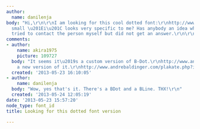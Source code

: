 ```yaml
---
author:
  name: danilenja
body: "Hi,\r\n\r\nI am looking for this cool dotted font:\r\nhttp://www.toanvuhuu.com/fileadmin/work/CV_Toan_Vu-Huu_12-03.pdf\r\n\r\nThe
  small \u201Ei\u201C looks very specific to me? Has anybody an idea what is? I already
  tried to contact the person myself but did not get an answer.\r\n\r\nMany thanks.\r\n\r\nBest,\r\nDani"
comments:
- author:
    name: akira1975
    picture: 109727
  body: "It seems it\u2019s a custom version of B-Dot.\r\nhttp://www.andrebaldinger.com/hp.php?item.14&open=1\r\n\r\nEDIT:\r\nIt\u2019s
    a new version of it.\r\nhttp://www.andrebaldinger.com/plakate.php?item.1&cat=0&dir=003_type_b-dot&init_dir=0"
  created: '2013-05-23 16:10:05'
- author:
    name: danilenja
  body: "Wow, yes that's it. There's a BDot and a BLine. THX!\r\n"
  created: '2013-05-24 12:05:19'
date: '2013-05-23 15:57:20'
node_type: font_id
title: Looking for this dotted font version

---
```

